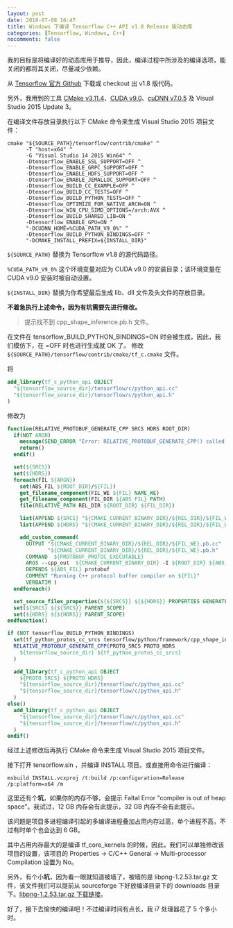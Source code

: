 ```yaml
---
layout: post
date: 2018-07-08 16:47
title: Windows 下编译 Tensorflow C++ API v1.8 Release 版动态库
categories: [Tensorflow, Windows, C++]
nocomments: false
---
```

我的目标是将编译好的动态库用于推导，因此，编译过程中所涉及的编译选项，能关闭的都将其关闭，尽量减少依赖。

从 [Tensorflow 官方 Github](https://github.com/tensorflow/tensorflow) 下载或 checkout 出 v1.8 版代码。

另外，我用到的工具 [CMake v3.11.4](https://cmake.org/download/)、[CUDA v9.0](https://developer.nvidia.com/cuda-90-download-archive)、[cuDNN v7.0.5](https://developer.nvidia.com/rdp/cudnn-archive) 及 Visual Studio 2015 Update 3。

在编译文件存放目录执行以下 CMake 命令来生成 Visual Studio 2015 项目文件：
~~~batch
cmake "${SOURCE_PATH}/tensorflow/contrib/cmake" ^
      -T "host=x64" ^
      -G "Visual Studio 14 2015 Win64" ^
      -Dtensorflow_ENABLE_SSL_SUPPORT=OFF ^
      -Dtensorflow_ENABLE_GRPC_SUPPORT=OFF ^
      -Dtensorflow_ENABLE_HDFS_SUPPORT=OFF ^
      -Dtensorflow_ENABLE_JEMALLOC_SUPPORT=OFF ^
      -Dtensorflow_BUILD_CC_EXAMPLE=OFF ^
      -Dtensorflow_BUILD_CC_TESTS=OFF ^
      -Dtensorflow_BUILD_PYTHON_TESTS=OFF ^
      -Dtensorflow_OPTIMIZE_FOR_NATIVE_ARCH=ON ^
      -Dtensorflow_WIN_CPU_SIMD_OPTIONS=/arch:AVX ^
      -Dtensorflow_BUILD_SHARED_LIB=ON ^
      -Dtensorflow_ENABLE_GPU=ON ^
      "-DCUDNN_HOME=%CUDA_PATH_V9_0%" ^
      -Dtensorflow_BUILD_PYTHON_BINDINGS=OFF ^
      "-DCMAKE_INSTALL_PREFIX=${INSTALL_DIR}"
~~~
`${SOURCE_PATH}` 替换为 Tensorflow v1.8 的源代码路径。

`%CUDA_PATH_V9_0%` 这个环境变量对应为 CUDA v9.0 的安装目录；该环境变量在 CUDA v9.0 安装时被自动设置。

`${INSTALL_DIR}` 替换为你希望最后生成 lib、dll 文件及头文件的存放目录。

**不着急执行上述命令，因为有坑需要先进行修改。**

<!-- more -->

> 提示找不到 cpp_shape_inference.pb.h 文件。

在文件在 tensorflow_BUILD_PYTHON_BINDINGS=ON 时会被生成，因此，我们模仿下，在 =OFF 时也进行生成就 OK 了。
修改 `${SOURCE_PATH}/tensorflow/contrib/cmake/tf_c.cmake` 文件。

将

```cmake
add_library(tf_c_python_api OBJECT
  "${tensorflow_source_dir}/tensorflow/c/python_api.cc"
  "${tensorflow_source_dir}/tensorflow/c/python_api.h"
)
```

修改为

```cmake
function(RELATIVE_PROTOBUF_GENERATE_CPP SRCS HDRS ROOT_DIR)
  if(NOT ARGN)
    message(SEND_ERROR "Error: RELATIVE_PROTOBUF_GENERATE_CPP() called without any proto files")
    return()
  endif()

  set(${SRCS})
  set(${HDRS})
  foreach(FIL ${ARGN})
    set(ABS_FIL ${ROOT_DIR}/${FIL})
    get_filename_component(FIL_WE ${FIL} NAME_WE)
    get_filename_component(FIL_DIR ${ABS_FIL} PATH)
    file(RELATIVE_PATH REL_DIR ${ROOT_DIR} ${FIL_DIR})

    list(APPEND ${SRCS} "${CMAKE_CURRENT_BINARY_DIR}/${REL_DIR}/${FIL_WE}.pb.cc")
    list(APPEND ${HDRS} "${CMAKE_CURRENT_BINARY_DIR}/${REL_DIR}/${FIL_WE}.pb.h")

    add_custom_command(
      OUTPUT "${CMAKE_CURRENT_BINARY_DIR}/${REL_DIR}/${FIL_WE}.pb.cc"
             "${CMAKE_CURRENT_BINARY_DIR}/${REL_DIR}/${FIL_WE}.pb.h"
      COMMAND  ${PROTOBUF_PROTOC_EXECUTABLE}
      ARGS --cpp_out  ${CMAKE_CURRENT_BINARY_DIR} -I ${ROOT_DIR} ${ABS_FIL} -I ${PROTOBUF_INCLUDE_DIRS}
      DEPENDS ${ABS_FIL} protobuf
      COMMENT "Running C++ protocol buffer compiler on ${FIL}"
      VERBATIM )
  endforeach()

  set_source_files_properties(${${SRCS}} ${${HDRS}} PROPERTIES GENERATED TRUE)
  set(${SRCS} ${${SRCS}} PARENT_SCOPE)
  set(${HDRS} ${${HDRS}} PARENT_SCOPE)
endfunction()

if (NOT tensorflow_BUILD_PYTHON_BINDINGS)
  set(tf_python_protos_cc_srcs tensorflow/python/framework/cpp_shape_inference.proto)
  RELATIVE_PROTOBUF_GENERATE_CPP(PROTO_SRCS PROTO_HDRS
    ${tensorflow_source_dir} ${tf_python_protos_cc_srcs}
  )

  add_library(tf_c_python_api OBJECT
    ${PROTO_SRCS} ${PROTO_HDRS}
    "${tensorflow_source_dir}/tensorflow/c/python_api.cc"
    "${tensorflow_source_dir}/tensorflow/c/python_api.h"
  )
else()
  add_library(tf_c_python_api OBJECT
    "${tensorflow_source_dir}/tensorflow/c/python_api.cc"
    "${tensorflow_source_dir}/tensorflow/c/python_api.h"
  )
endif()
```

经过上述修改后再执行 CMake 命令来生成 Visual Studio 2015 项目文件。

接下打开 tensorflow.sln ，并编译 INSTALL 项目。或直接用命令进行编译：
~~~batch
msbuild INSTALL.vcxproj /t:build /p:configuration=Release /p:platform=x64 /m
~~~

这里还有个**坑**，如果你的内存不够，会提示 Faltal Error "compiler is out of heap space"。我试过，12 GB 内存会有此提示，32 GB 内存不会有此提示。

该问题是项目多进程编译引起的多编译进程叠加占用内存过高，单个进程不高，不过有时单个也会达到 6 GB。

其中占用内存最大的是编译 tf_core_kernels 的时候，因此，我们可以单独修改该项目的设置，该项目的 Properties -> C/C++ General -> Multi-processor Compilation 设置为 No。

另外，有个小**坑**，因为看一眼就知道被墙了，被墙的是 libpng-1.2.53.tar.gz 文件，该文件我们可以提前从 sourceforge 下好放编译目录下的 downloads 目录下。[libpng-1.2.53.tar.gz 下载链接](https://sourceforge.net/projects/libpng/files/libpng12/older-releases/1.2.53/libpng-1.2.53.tar.gz/download)。

好了，接下去愉快的编译吧！不过编译时间有点长，我 i7 处理器花了 5 个多小时。